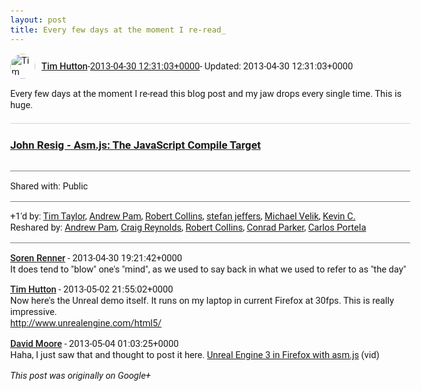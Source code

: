 ```yaml
---
layout: post
title: Every few days at the moment I re-read_
---
```


<html><head><meta charset="utf-8"><title>Every few days at the moment I re-read this blog post and my jaw drops every ...</title><style>body {font: 11pt Roboto, Arial, sans-serif; max-width: 640px; margin: 24px;}.author-photo {border-radius: 50%; margin-right: 10px; width: 40px;}.author {font-weight: 500;}.main-content {margin: 15px 0 15px;}.post-title {font-weight: bold;}.location {display: block; margin-top: 15px;}.location img {float: left; margin-right: 5px; width: 20px;}.media-link {display: inline-block; max-width: 100%; vertical-align: top;}.media-link p {margin-top: 5px; max-height: 4em; overflow: scroll;}.media {max-height: 100vh; max-width: 100%;}.video-placeholder {background: black; display: flex; height: 300px; max-width: 100%; width: 640px;}.play-icon {border-bottom: 30px solid transparent; border-left: 50px solid white; border-top: 30px solid transparent; color: white; margin: auto;}.album {max-height: 800px; overflow: scroll; width: calc(100vw - 48px);}.album .media-link {margin-right: 5px; max-width: 250px;}.album .media {max-height: 250px;}.link-embed {border-top: 1px solid lightgrey; display: block; margin-top: 20px;}.link-embed img {max-width: 100%;}.inline-link-embed {display: block;}.inline-link-embed img {vertical-align: middle;}.link-title {display: inline-block; font-size: medium; font-weight: 300; padding-left: 1em;}.reshare-attribution {display: block; font-weight: bold; margin-bottom: 10px;}.poll-image {margin-bottom: 5px; max-height: 300px; max-width: 500px;}.poll-choice {align-items: center; display: flex; margin-bottom: 5px; max-width: 500px;}.poll-choice-percentage {background-color: lightblue; height: 100%; left: 0; position: absolute; z-index: -1;}.poll-choice-selected {margin-right: 5px;}.poll-choice-results {border: 1px solid lightgray; border-radius: 5px; display: flex; line-height: 40px; overflow: hidden; padding: 0 8px; position: relative;}.poll-choice-results, .poll-choice-description {flex-grow: 1; margin-right: 10px;}.poll-choice-image {width: 100%;}.poll-choice-image, .poll-choice-image img {max-height: 40px; max-width: 100px;}.poll-choice-votes {max-height: 100px; overflow: auto;}.plus-entity-embed {color: black; display: block; text-decoration: none;}.plus-entity-embed-cover-photo {max-height: 300px; max-width: 100%;}.plus-entity-embed-info {padding: 0 1em 1em;}.plus-entity-embed-info h2 {font-weight: 500; margin: 10px 0;}.plus-entity-embed-info p {font-size: small; margin: 0;}.collection-owner-avatar {border-radius: 50%; border: 2px solid white; height: 40px; margin-top: -22px;}.visibility {padding: 1em 0; border-top: 1px solid grey;}.post-activity {padding: 1em 0; border-top: 1px solid grey;}.comments {border-top: 1px solid gray; padding-top: 1em;}.comment + .comment {margin-top: 1em;}.comment .media-link, .comment .inline-link-embed {margin-top: 5px;}</style></head><body><div style="margin-bottom:1em;"><div style="display:flex; align-items:center"><img class="author-photo" src="https://lh4.googleusercontent.com/-epo4ZZKNqEw/AAAAAAAAAAI/AAAAAAAAVSU/qu3LpcHEnoQ/s64-c/photo.jpg" alt="Tim Hutton"><a href="https://plus.google.com/+TimHutton" target="_blank" class="author">Tim Hutton</a> - <a target="_blank" href="https://plus.google.com/+TimHutton/posts/Tbk77K16zPy">2013-04-30 12:31:03+0000</a><span> - Updated: 2013-04-30 12:31:03+0000</span></div><div class="main-content">Every few days at the moment I re-read this blog post and my jaw drops every single time. This is huge.</div><a href="http://ejohn.org/blog/asmjs-javascript-compile-target/" target="_blank" class="link-embed"><h3>John Resig - Asm.js: The JavaScript Compile Target</h3><img src="http://i.imgur.com/1yoy1Fal.png" alt=""></a></div><div class="visibility">Shared with: Public</div><div class="post-activity"><div class="plus-oners">+1'd by: <a href="https://plus.google.com/+TimTaylorUK">Tim Taylor</a>, <a href="https://plus.google.com/+AndrewPam">Andrew Pam</a>, <a href="https://plus.google.com/+RobertCollins">Robert Collins</a>, <a href="https://plus.google.com/115958517486719853660">stefan jeffers</a>, <a href="https://plus.google.com/109912852671536940136">Michael Velik</a>, <a href="https://plus.google.com/+KevinC">Kevin C.</a></div><div class="resharers">Reshared by: <a href="https://plus.google.com/+AndrewPam">Andrew Pam</a>, <a href="https://plus.google.com/+CraigReynolds">Craig Reynolds</a>, <a href="https://plus.google.com/+RobertCollins">Robert Collins</a>, <a href="https://plus.google.com/+ConradParker">Conrad Parker</a>, <a href="https://plus.google.com/102518372019255115707">Carlos Portela</a></div></div><div class="comments"><div class="comment"><a target="_blank" href="https://plus.google.com/107141453596010045869" class="author">Soren Renner</a><span class="time"> - 2013-04-30 19:21:42+0000</span><div class="comment-content">It does tend to &quot;blow&quot; one&#39;s &quot;mind&quot;, as we used to say back in what we used to refer to as &quot;the day&quot;</div></div><div class="comment"><a target="_blank" href="https://plus.google.com/+TimHutton" class="author">Tim Hutton</a><span class="time"> - 2013-05-02 21:55:02+0000</span><div class="comment-content">Now here&#39;s the Unreal demo itself. It runs on my laptop in current Firefox at 30fps. This is really impressive.<br><a rel="nofollow" target="_blank" href="http://www.unrealengine.com/html5/" class="ot-anchor bidi_isolate" jslog="10929; track:click" dir="ltr">http://www.unrealengine.com/html5/</a></div></div><div class="comment"><a target="_blank" href="https://plus.google.com/107321313584898904150" class="author">David Moore</a><span class="time"> - 2013-05-04 01:03:25+0000</span><div class="comment-content">Haha, I just saw that and thought to post it here. <a rel="nofollow" target="_blank" href="http://www.youtube.com/watch?v=BV32Cs_CMqo" class="ot-anchor bidi_isolate" jslog="10929; track:click" dir="ltr">Unreal Engine 3 in Firefox with asm.js</a> (vid)</div></div></div></body></html>

<i>This post was originally on Google+</i>